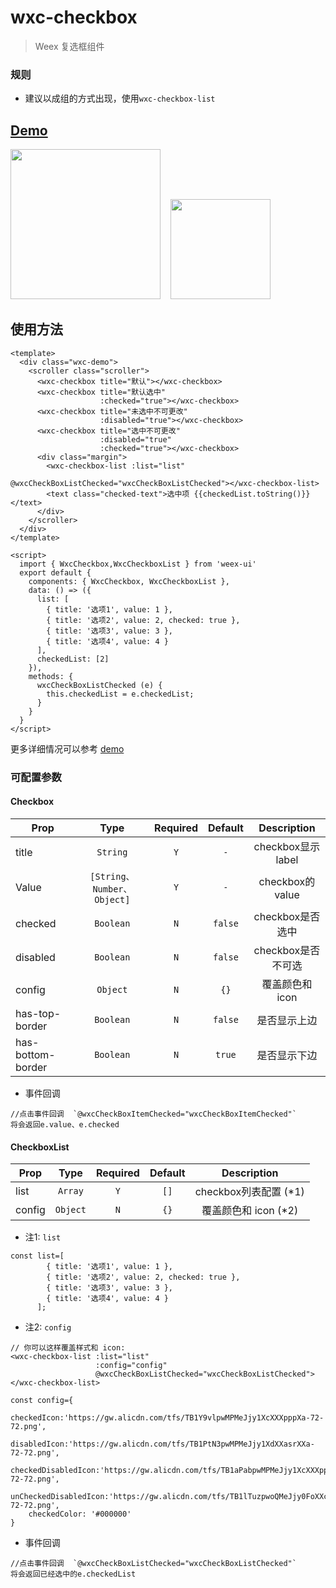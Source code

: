# wxc-checkbox 

> Weex 复选框组件

### 规则
- 建议以成组的方式出现，使用`wxc-checkbox-list`


## [Demo](https://h5.m.taobao.com/trip/wxc-checkbox/index.html?_wx_tpl=https%3A%2F%2Fh5.m.taobao.com%2Ftrip%2Fwxc-checkbox%2Fdemo%2Findex.native-min.js)

<img src="https://gw.alipayobjects.com/zos/rmsportal/uvtUDCJtVFhvszyfsLBJ.gif" width="240"/>&nbsp;&nbsp;&nbsp;&nbsp;<img src="https://img.alicdn.com/tfs/TB1aLygSpXXXXXVXFXXXXXXXXXX-200-200.png" width="160"/>


## 使用方法

```vue
<template>
  <div class="wxc-demo">
    <scroller class="scroller">
      <wxc-checkbox title="默认"></wxc-checkbox>
      <wxc-checkbox title="默认选中"
                    :checked="true"></wxc-checkbox>
      <wxc-checkbox title="未选中不可更改"
                    :disabled="true"></wxc-checkbox>
      <wxc-checkbox title="选中不可更改"
                    :disabled="true"
                    :checked="true"></wxc-checkbox>
      <div class="margin">
        <wxc-checkbox-list :list="list"
                           @wxcCheckBoxListChecked="wxcCheckBoxListChecked"></wxc-checkbox-list>
        <text class="checked-text">选中项 {{checkedList.toString()}}</text>
      </div>
    </scroller>
  </div>
</template>

<script>
  import { WxcCheckbox,WxcCheckboxList } from 'weex-ui'
  export default {
    components: { WxcCheckbox, WxcCheckboxList },
    data: () => ({
      list: [
        { title: '选项1', value: 1 },
        { title: '选项2', value: 2, checked: true },
        { title: '选项3', value: 3 },
        { title: '选项4', value: 4 }
      ],
      checkedList: [2]
    }),
    methods: {
      wxcCheckBoxListChecked (e) {
        this.checkedList = e.checkedList;
      }
    }
  }
</script>

```

更多详细情况可以参考 [demo](https://github.com/alibaba/weex-ui/blob/master/example/checkbox/index.vue)

### 可配置参数
#### Checkbox
| Prop | Type | Required | Default | Description |
| ---- |:----:|:---:|:-------:| :----------:|
| title | `String` | `Y` | `-` | checkbox显示label |
| Value | `[String、Number、Object]` | `Y` | `-` | checkbox的value |
| checked | `Boolean` | `N` | `false` | checkbox是否选中 |
| disabled | `Boolean` | `N` | `false` | checkbox是否不可选 |
| config | `Object` | `N` | `{}` | 覆盖颜色和 icon|
| has-top-border | `Boolean` | `N` | `false` |是否显示上边|
| has-bottom-border | `Boolean` | `N` | `true` |是否显示下边|

- 事件回调
```
//点击事件回调  `@wxcCheckBoxItemChecked="wxcCheckBoxItemChecked"`
将会返回e.value、e.checked
```

#### CheckboxList
| Prop | Type | Required | Default | Description |
| ---- |:----:|:---:|:-------:| :----------:|
| list | `Array` | `Y` | `[]` | checkbox列表配置 (*1) |
| config | `Object` | `N` | `{}` | 覆盖颜色和 icon (*2)|

- 注1: `list`
```
const list=[
        { title: '选项1', value: 1 },
        { title: '选项2', value: 2, checked: true },
        { title: '选项3', value: 3 },
        { title: '选项4', value: 4 }
      ];
```

- 注2: `config`

```
// 你可以这样覆盖样式和 icon:
<wxc-checkbox-list :list="list"
                   :config="config"
                   @wxcCheckBoxListChecked="wxcCheckBoxListChecked"></wxc-checkbox-list>

const config={
    checkedIcon:'https://gw.alicdn.com/tfs/TB1Y9vlpwMPMeJjy1XcXXXpppXa-72-72.png',
    disabledIcon:'https://gw.alicdn.com/tfs/TB1PtN3pwMPMeJjy1XdXXasrXXa-72-72.png',
    checkedDisabledIcon:'https://gw.alicdn.com/tfs/TB1aPabpwMPMeJjy1XcXXXpppXa-72-72.png',
    unCheckedDisabledIcon:'https://gw.alicdn.com/tfs/TB1lTuzpwoQMeJjy0FoXXcShVXa-72-72.png',
    checkedColor: '#000000'
}
```

- 事件回调
```
//点击事件回调  `@wxcCheckBoxListChecked="wxcCheckBoxListChecked"`
将会返回已经选中的e.checkedList
```
